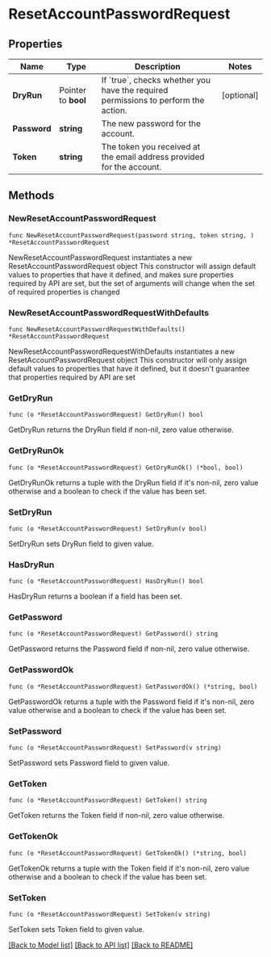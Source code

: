 # ResetAccountPasswordRequest

## Properties

Name | Type | Description | Notes
------------ | ------------- | ------------- | -------------
**DryRun** | Pointer to **bool** | If &#x60;true&#x60;, checks whether you have the required permissions to perform the action. | [optional] 
**Password** | **string** | The new password for the account. | 
**Token** | **string** | The token you received at the email address provided for the account. | 

## Methods

### NewResetAccountPasswordRequest

`func NewResetAccountPasswordRequest(password string, token string, ) *ResetAccountPasswordRequest`

NewResetAccountPasswordRequest instantiates a new ResetAccountPasswordRequest object
This constructor will assign default values to properties that have it defined,
and makes sure properties required by API are set, but the set of arguments
will change when the set of required properties is changed

### NewResetAccountPasswordRequestWithDefaults

`func NewResetAccountPasswordRequestWithDefaults() *ResetAccountPasswordRequest`

NewResetAccountPasswordRequestWithDefaults instantiates a new ResetAccountPasswordRequest object
This constructor will only assign default values to properties that have it defined,
but it doesn't guarantee that properties required by API are set

### GetDryRun

`func (o *ResetAccountPasswordRequest) GetDryRun() bool`

GetDryRun returns the DryRun field if non-nil, zero value otherwise.

### GetDryRunOk

`func (o *ResetAccountPasswordRequest) GetDryRunOk() (*bool, bool)`

GetDryRunOk returns a tuple with the DryRun field if it's non-nil, zero value otherwise
and a boolean to check if the value has been set.

### SetDryRun

`func (o *ResetAccountPasswordRequest) SetDryRun(v bool)`

SetDryRun sets DryRun field to given value.

### HasDryRun

`func (o *ResetAccountPasswordRequest) HasDryRun() bool`

HasDryRun returns a boolean if a field has been set.

### GetPassword

`func (o *ResetAccountPasswordRequest) GetPassword() string`

GetPassword returns the Password field if non-nil, zero value otherwise.

### GetPasswordOk

`func (o *ResetAccountPasswordRequest) GetPasswordOk() (*string, bool)`

GetPasswordOk returns a tuple with the Password field if it's non-nil, zero value otherwise
and a boolean to check if the value has been set.

### SetPassword

`func (o *ResetAccountPasswordRequest) SetPassword(v string)`

SetPassword sets Password field to given value.


### GetToken

`func (o *ResetAccountPasswordRequest) GetToken() string`

GetToken returns the Token field if non-nil, zero value otherwise.

### GetTokenOk

`func (o *ResetAccountPasswordRequest) GetTokenOk() (*string, bool)`

GetTokenOk returns a tuple with the Token field if it's non-nil, zero value otherwise
and a boolean to check if the value has been set.

### SetToken

`func (o *ResetAccountPasswordRequest) SetToken(v string)`

SetToken sets Token field to given value.



[[Back to Model list]](../README.md#documentation-for-models) [[Back to API list]](../README.md#documentation-for-api-endpoints) [[Back to README]](../README.md)


